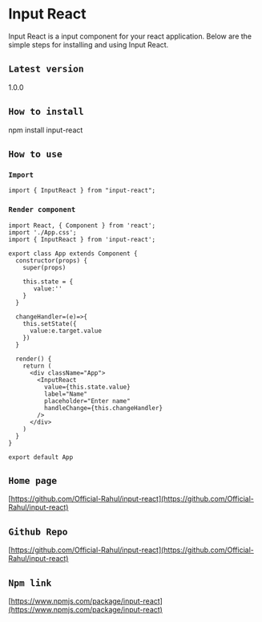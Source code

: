 # Input React

Input React is a input component for your react application.
Below are the simple steps for installing and using Input React.


## `Latest version`

1.0.0


## `How to install`

npm install input-react


## `How to use`

### `Import`

```
import { InputReact } from "input-react";

```

### `Render component`

```
import React, { Component } from 'react';
import './App.css';
import { InputReact } from 'input-react';

export class App extends Component {
  constructor(props) {
    super(props)
  
    this.state = {
       value:''
    }
  }

  changeHandler=(e)=>{
    this.setState({
      value:e.target.value
    })
  }
  
  render() {
    return (
      <div className="App">
        <InputReact
          value={this.state.value}
          label="Name"
          placeholder="Enter name"
          handleChange={this.changeHandler}
        />
      </div>
    )
  }
}

export default App

```


## `Home page`

[https://github.com/Official-Rahul/input-react](https://github.com/Official-Rahul/input-react)


## `Github Repo`

[https://github.com/Official-Rahul/input-react](https://github.com/Official-Rahul/input-react)


## `Npm link`

[https://www.npmjs.com/package/input-react](https://www.npmjs.com/package/input-react)